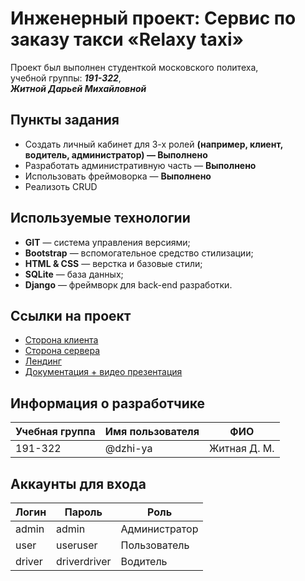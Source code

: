 # Инженерный проект: Сервис по заказу такси «Relaxy taxi»

Проект был выполнен студенткой московского политеха,  
учебной группы: ***191-322***,  
***Житной Дарьей Михайловной***

## Пункты задания
* Создать личный кабинет для 3-х ролей **(например, клиент, водитель, администратор) — Выполнено**
* Разработать административную часть — **Выполнено**
* Использовать фреймоворка  — **Выполнено**
* Реализоть CRUD

## Используемые технологии
* **GIT** — система управления версиями;
* **Bootstrap** — вспомогательное средство стилизации;
* **HTML & CSS** — верстка и базовые стили;
* **SQLite** — база данных;
* **Django** — фреймворк для back-end разработки.

## Ссылки на проект
* [Сторона клиента](http://relaxy-taxi2.std-973.ist.mospolytech.ru/api/)
* [Сторона сервера](http://relaxy-taxi2.std-973.ist.mospolytech.ru/admin/)
* [Лендинг](http://relaxy-taxi2.std-973.ist.mospolytech.ru/api/landing)
* [Документация + видео презентация](https://drive.google.com/drive/folders/1-HFFaZnS9SqvwSjqHcxi0WOFycYwKwxN?usp=sharing)

## Информация о разработчике
| Учебная группа | Имя пользователя |       ФИО       |
|----------------|------------------|-----------------|
|    191-322     |   @dzhi-ya   | Житная Д. М. |

## Аккаунты для входа 
|   Логин   |   Пароль   |      Роль     |
|-----------|------------|---------------|
|   admin   |    admin   | Администратор |
| user |  useruser | Пользователь  |
|   driver  |  driverdriver    |    Водитель   |

